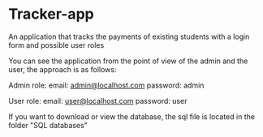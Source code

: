 # Tracker-app
An application that tracks the payments of existing students with a login form and possible user roles

You can see the application from the point of view of the admin and the user, the approach is as follows:

Admin role:
email: admin@localhost.com
password: admin

User role:
email: user@localhost.com
password: user


If you want to download or view the database, the sql file is located in the folder "SQL databases"
